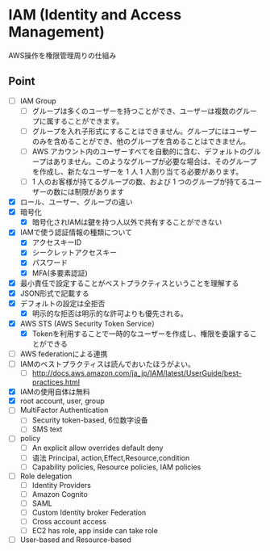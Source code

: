 # IAM (Identity and Access Management)
AWS操作を権限管理周りの仕組み

## Point
- [ ] IAM Group
  - [ ] グループは多くのユーザーを持つことができ、ユーザーは複数のグループに属することができます。
  - [ ] グループを入れ子形式にすることはできません。グループにはユーザーのみを含めることができ、他のグループを含めることはできません。
  - [ ] AWS アカウント内のユーザーすべてを自動的に含む、デフォルトのグループはありません。このようなグループが必要な場合は、そのグループを作成し、新たなユーザーを 1 人 1 人割り当てる必要があります。
  - [ ] 1 人のお客様が持てるグループの数、および 1 つのグループが持てるユーザーの数には制限があります
- [X] ロール、ユーザー、グループの違い
- [X] 暗号化
  - [X] 暗号化されIAMは鍵を持つ人以外で共有することができない
- [X] IAMで使う認証情報の種類について
  - [X] アクセスキーID
  - [X] シークレットアクセスキー
  - [X] パスワード
  - [X] MFA(多要素認証)
- [X] 最小責任で設定することがベストプラクティスということを理解する
- [X] JSON形式で記載する
- [X] デフォルトの設定は全拒否
  - [X] 明示的な拒否は明示的な許可よりも優先される。
- [X] AWS STS (AWS Security Token Service）
  - [X] Tokenを利用することで一時的なユーザーを作成し、権限を委譲することができる
- [ ] AWS federationによる連携
- [ ] IAMのベストプラクティスは読んでおいたほうがよい。
  - [ ] http://docs.aws.amazon.com/ja_jp/IAM/latest/UserGuide/best-practices.html
- [X] IAMの使用自体は無料
- [X] root account, user, group
- [ ] MultiFactor Authentication 
  - [ ] Security token-based, 6位数字设备
  - [ ] SMS text
- [ ] policy 
  - [ ] An explicit allow overrides default deny
  - [ ] 语法 Principal, action,Effect,Resource,condition
  - [ ] Capability policies, Resource policies, IAM policies
- [ ] Role delegation 
  - [ ] Identity Providers
  - [ ] Amazon Cognito
  - [ ] SAML
  - [ ] Custom Identity broker Federation
  - [ ] Cross account access
  - [ ] EC2 has role, app inside can take role
- [ ] User-based and Resource-based
